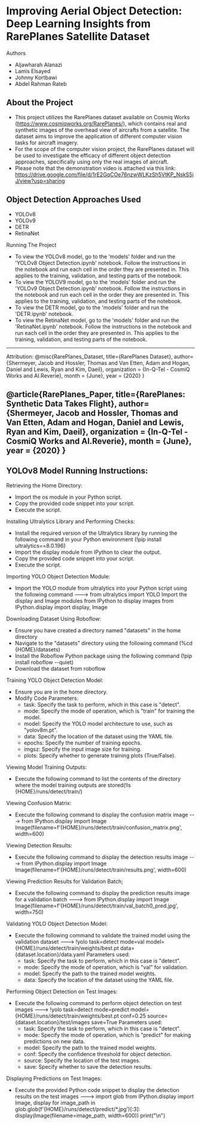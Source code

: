 # Improving Aerial Object Detection: Deep Learning Insights from RarePlanes Satellite Dataset
Authors
*  Aljawharah Alanazi
*  Lamis Elsayed
*  Johnny Kortbawi
*  Abdel Rahman Rateb

## About the Project
* This project utilizes the RarePlanes dataset available on Cosmiq Works (https://www.cosmiqworks.org/RarePlanes/), which contains real and synthetic images of the overhead view of aircrafts from a satellite. The dataset aims to improve the application of different computer vision tasks for aircraft imagery.
* For the scope of the computer vision project, the RarePlanes dataset will be used to investigate the efficacy of different object detection approaches, specifically using only the real images of aircraft.
* Please note that the demonstration video is attached via this link: https://drive.google.com/file/d/1rE2GqCOe76nzwWLKzSh5VtKP_NskS5iJ/view?usp=sharing

## Object Detection Approaches Used
* YOLOv8
* YOLOv9
* DETR
* RetinaNet

Running The Project
* To view the YOLOv8 model, go to the 'models' folder and run the 'YOLOv8 Object Detection.ipynb' notebook. Follow the instructions in the notebook and run each cell in the order they are presented in. This applies to the training, validation, and testing parts of the notebook.
* To view the YOLOV9 model, go to the 'models' folder and run the 'YOLOv9 Object Detection.ipynb' notebook. Follow the instructions in the notebook and run each cell in the order they are presented in. This applies to the training, validation, and testing parts of the notebook.
* To view the DETR model, go to the 'models' folder and run the 'DETR.ipynb' notebook.
* To view the RetinaNet model, go to the 'models' folder and run the 'RetinaNet.ipynb' notebook. Follow the instructions in the notebook and run each cell in the order they are presented in. This applies to the training, validation, and testing parts of the notebook.
------------------------------------------------------------------------------------------------------------------------------------------------------------------------------------------------------------------
Attribution:
@misc{RarePlanes_Dataset,
    title={RarePlanes Dataset},
    author={Shermeyer, Jacob and Hossler, Thomas and Van Etten, Adam and Hogan, Daniel and Lewis, Ryan and Kim, Daeil},
    organization = {In-Q-Tel - CosmiQ Works and AI.Reverie},
    month = {June},
    year = {2020}
}

@article{RarePlanes_Paper,
    title={RarePlanes: Synthetic Data Takes Flight},
    author={Shermeyer, Jacob and Hossler, Thomas and Van Etten, Adam and Hogan, Daniel and Lewis, Ryan and Kim, Daeil},
    organization = {In-Q-Tel - CosmiQ Works and AI.Reverie},
    month = {June},
    year = {2020}
}
------------------------------------------------------------------------------------------------------------------------------------------------------------------------------------------------------------------
## YOLOv8 Model Running Instructions:

Retrieving the Home Directory:
* Import the os module in your Python script.
* Copy the provided code snippet into your script.
* Execute the script.

Installing Ultralytics Library and Performing Checks:
* Install the required version of the Ultralytics library by running the following command in your Python environment (!pip install ultralytics==8.0.196)
* Import the display module from IPython to clear the output.
* Copy the provided code snippet into your script.
* Execute the script.

Importing YOLO Object Detection Module:
* Import the YOLO module from ultralytics into your Python script using the following command --->
  from ultralytics import YOLO
  Import the display and Image modules
  from IPython to display images
  from IPython.display import display, Image

Downloading Dataset Using Roboflow:
* Ensure you have created a directory named "datasets" in the home directory
* Navigate to the "datasets" directory using the following command (%cd {HOME}/datasets)
* Install the Roboflow Python package using the following command (!pip install roboflow --quiet)
* Download the dataset from roboflow

Training YOLO Object Detection Model:
* Ensure you are in the home directory.
* Modify Code Parameters:
	- task: Specify the task to perform, which in this case is "detect".
	- mode: Specify the mode of operation, which is "train" for training the model.
	- model: Specify the YOLO model architecture to use, such as "yolov8m.pt".
	- data: Specify the location of the dataset using the YAML file.
	- epochs: Specify the number of training epochs.
	- imgsz: Specify the input image size for training.
	- plots: Specify whether to generate training plots (True/False).

Viewing Model Training Outputs:
* Execute the following command to list the contents of the directory where the model training outputs are stored(!ls {HOME}/runs/detect/train/)

Viewing Confusion Matrix:
* Execute the following command to display the confusion matrix image --->
  from IPython.display import Image
  Image(filename=f'{HOME}/runs/detect/train/confusion_matrix.png', width=600) 


Viewing Detection Results:
* Execute the following command to display the detection results image --->
from IPython.display import Image
Image(filename=f'{HOME}/runs/detect/train/results.png', width=600)


Viewing Prediction Results for Validation Batch;
* Execute the following command to display the prediction results image for a validation batch ---> 
from IPython.display import Image
Image(filename=f'{HOME}/runs/detect/train/val_batch0_pred.jpg', width=750)


Validating YOLO Object Detection Model:
* Execute the following command to validate the trained model using the validation dataset ---> 
!yolo task=detect mode=val model={HOME}/runs/detect/train/weights/best.pt data={dataset.location}/data.yaml
Parameters used:
	- task: Specify the task to perform, which in this case is "detect".
	- mode: Specify the mode of operation, which is "val" for validation.
	- model: Specify the path to the trained model weights.
	- data: Specify the location of the dataset using the YAML file.

Performing Object Detection on Test Images:
* Execute the following command to perform object detection on test images --->
!yolo task=detect mode=predict model={HOME}/runs/detect/train/weights/best.pt conf=0.25 source={dataset.location}/test/images save=True
Parameters used: 
	- task: Specify the task to perform, which in this case is "detect".
	- mode: Specify the mode of operation, which is "predict" for making predictions on new data.
	- model: Specify the path to the trained model weights.
	- conf: Specify the confidence threshold for object detection.
	- source: Specify the location of the test images.
	- save: Specify whether to save the detection results.

Displaying Predictions on Test Images:
* Execute the provided Python code snippet to display the detection results on the test images ---> 
import glob
from IPython.display import Image, display
for image_path in glob.glob(f'{HOME}/runs/detect/predict/*.jpg')[:3]:
      display(Image(filename=image_path, width=600))
      print("\n")





	


 

